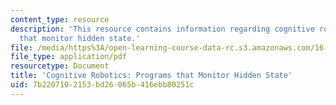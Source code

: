 ```yaml
---
content_type: resource
description: 'This resource contains information regarding cognitive robotics: Programs
  that monitor hidden state.'
file: /media/https%3A/open-learning-course-data-rc.s3.amazonaws.com/16-412j-cognitive-robotics-spring-2016/7b2207102153bd26065b416ebb80251c_MIT16_412JS16_L2.pdf
file_type: application/pdf
resourcetype: Document
title: 'Cognitive Robotics: Programs that Monitor Hidden State'
uid: 7b220710-2153-bd26-065b-416ebb80251c
---
```

